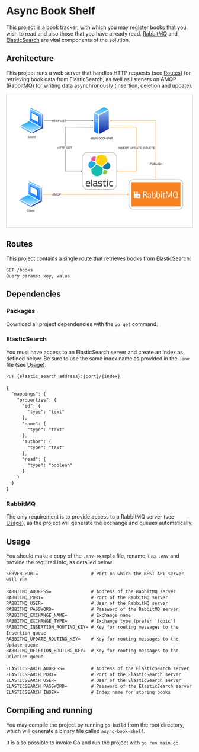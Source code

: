 # Async Book Shelf

This project is a book tracker, with which you may register books that you wish to read and also those that you have already read. [RabbitMQ](https://www.rabbitmq.com/) and [ElasticSearch](https://www.elastic.co/elasticsearch/) are vital components of the solution.

## Architecture

This project runs a web server that handles HTTP requests (see [Routes](##Routes)) for retrieving book data from ElasticSearch, as well as listeners on AMQP (RabbitMQ) for writing data asynchronously (insertion, deletion and update).

![](media/architecture.png)

## Routes

This project contains a single route that retrieves books from ElasticSearch:

```
GET /books
Query params: key, value
```

## Dependencies

### Packages

Download all project dependencies with the `go get` command.

### ElasticSearch

You must have access to an ElasticSearch server and create an index as defined below. Be sure to use the same index name as provided in the `.env` file (see [Usage](##Usage)).

```
PUT {elastic_search_address}:{port}/{index}

{
  "mappings": {
    "properties": {
      "id": {
        "type": "text"
      },
      "name": {
        "type": "text"
      },
      "author": {
        "type": "text"
      },
      "read": {
        "type": "boolean"
      }
    }
  }
}
```

### RabbitMQ

The only requirement is to provide access to a RabbitMQ server (see [Usage](##Usage)), as the project will generate the exchange and queues automatically.

## Usage

You should make a copy of the `.env-example` file, rename it as `.env` and provide the required info, as detailed below:

```
SERVER_PORT=                    # Port on which the REST API server will run

RABBITMQ_ADDRESS=               # Address of the RabbitMQ server
RABBITMQ_PORT=                  # Port of the RabbitMQ server
RABBITMQ_USER=                  # User of the RabbitMQ server
RABBITMQ_PASSWORD=              # Password of the RabbitMQ server
RABBITMQ_EXCHANGE_NAME=         # Exchange name
RABBITMQ_EXCHANGE_TYPE=         # Exchange type (prefer 'topic')
RABBITMQ_INSERTION_ROUTING_KEY= # Key for routing messages to the Insertion queue
RABBITMQ_UPDATE_ROUTING_KEY=    # Key for routing messages to the Update queue
RABBITMQ_DELETION_ROUTING_KEY=  # Key for routing messages to the Deletion queue

ELASTICSEARCH_ADDRESS=          # Address of the ElasticSearch server
ELASTICSEARCH_PORT=             # Port of the ElasticSearch server
ELASTICSEARCH_USER=             # User of the ElasticSearch server
ELASTICSEARCH_PASSWORD=         # Password of the ElasticSearch server
ELASTICSEARCH_INDEX=            # Index name for storing books
```

## Compiling and running

You may compile the project by running `go build` from the root directory, which will generate a binary file called `async-book-shelf`.

It is also possible to invoke Go and run the project with `go run main.go`.

